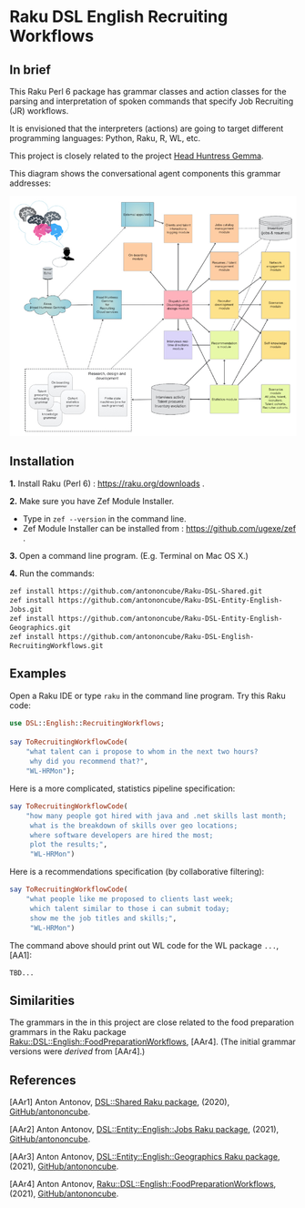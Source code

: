 # Raku DSL English Recruiting Workflows

## In brief

This Raku Perl 6 package has grammar classes and action classes for the parsing and
interpretation of spoken commands that specify Job Recruiting (JR) workflows.

It is envisioned that the interpreters (actions) are going to target different
programming languages: Python, Raku, R, WL, etc.

This project is closely related to the project
[Head Huntress Gemma](https://github.com/antononcube/ConversationalAgents/tree/master/Projects/HeadHuntressGemma).
  
This diagram shows the conversational agent components this grammar addresses:

![HHGDesign](https://github.com/antononcube/ConversationalAgents/raw/master/Projects/HeadHuntressGemma/Diagrams/Head-Huntress-Gemma-design-small.jpg)

## Installation

**1.** Install Raku (Perl 6) : https://raku.org/downloads . 

**2.** Make sure you have Zef Module Installer. 
 
   - Type in `zef --version` in the command line.
   - Zef Module Installer can be installed from : https://github.com/ugexe/zef .

**3.** Open a command line program. (E.g. Terminal on Mac OS X.)

**4.** Run the commands:

```shell
zef install https://github.com/antononcube/Raku-DSL-Shared.git
zef install https://github.com/antononcube/Raku-DSL-Entity-English-Jobs.git
zef install https://github.com/antononcube/Raku-DSL-Entity-English-Geographics.git
zef install https://github.com/antononcube/Raku-DSL-English-RecruitingWorkflows.git
```


## Examples

Open a Raku IDE or type `raku` in the command line program. Try this Raku code:

```raku
use DSL::English::RecruitingWorkflows;

say ToRecruitingWorkflowCode(
    "what talent can i propose to whom in the next two hours?
     why did you recommend that?",
    "WL-HRMon");
``` 
    
Here is a more complicated, statistics pipeline specification:

```raku
say ToRecruitingWorkflowCode(
    "how many people got hired with java and .net skills last month;
     what is the breakdown of skills over geo locations;
     where software developers are hired the most;
     plot the results;", 
     "WL-HRMon")
```

Here is a recommendations specification (by collaborative filtering):

```raku
say ToRecruitingWorkflowCode(
    "what people like me proposed to clients last week;
     which talent similar to those i can submit today;
     show me the job titles and skills;", 
     "WL-HRMon")
```

The command above should print out WL code for the WL package `...`, \[AA1\]:

    TBD...

## Similarities

The grammars in the in this project are close related to the food preparation grammars 
in the Raku package
[Raku::DSL::English::FoodPreparationWorkflows](https://github.com/antononcube/Raku-DSL-English-FoodPreparationWorkflows),
[AAr4].
(The initial grammar versions were *derived* from [AAr4].)

## References

[AAr1] Anton Antonov,
[DSL::Shared Raku package](https://github.com/antononcube/Raku-DSL-Shared),
(2020),
[GitHub/antononcube](https://github.com/antononcube).

[AAr2] Anton Antonov,
[DSL::Entity::English::Jobs Raku package](https://github.com/antononcube/Raku-DSL-Entity-English-Jobs),
(2021),
[GitHub/antononcube](https://github.com/antononcube).

[AAr3] Anton Antonov,
[DSL::Entity::English::Geographics Raku package](https://github.com/antononcube/Raku-DSL-Entity-English-Geographics),
(2021),
[GitHub/antononcube](https://github.com/antononcube).

[AAr4] Anton Antonov,
[Raku::DSL::English::FoodPreparationWorkflows](https://github.com/antononcube/Raku-DSL-English-FoodPreparationWorkflows),
(2021),
[GitHub/antononcube](https://github.com/antononcube).
